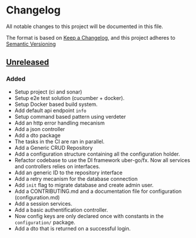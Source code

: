 # Changelog

All notable changes to this project will be documented in this file.

The format is based on [Keep a Changelog](https://keepachangelog.com/en/1.0.0/),
and this project adheres to [Semantic Versioning](https://semver.org/spec/v2.0.0.html)

## [Unreleased]

### Added

- Setup project (ci and sonar)
- Setup e2e test solution (cucumber + docker).
- Setup Docker based build system.
- Add default api endpoint `info`
- Setup command based pattern using verdeter
- Add an http error handling mecanism
- Add a json controller
- Add a dto package
- The tasks in the CI are ran in parallel.
- Add a Generic CRUD Repository
- Add a configuration structure containing all the configuration holder.
- Refactor codebase to use the DI framework uber-go/fx. Now all services and controllers relies on interfaces.
- Add an generic ID to the repository interface
- Add a retry mecanism for the database connection
- Add `init` flag to migrate database and create admin user.
- Add a CONTRIBUTING.md and a documentation file for configuration (configuration.md)
- Add a session services.
- Add a basic authentification controller.
- Now config keys are only declared once with constants in the `configuration/` package.
- Add a dto that is returned on a successful login.

[unreleased]: https://github.com/ditrit/badaas/blob/main/changelog.md#unreleased